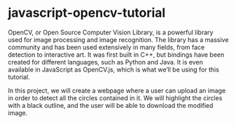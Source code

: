 # javascript-opencv-tutorial
OpenCV, or Open Source Computer Vision Library, is a powerful library used for image processing and image recognition. The library has a massive community and has been used extensively in many fields, from face detection to interactive art. It was first built in C++, but bindings have been created for different languages, such as Python and Java. It is even available in JavaScript as OpenCV.js, which is what we’ll be using for this tutorial.

In this project, we will create a webpage where a user can upload an image in order to detect all the circles contained in it. We will highlight the circles with a black outline, and the user will be able to download the modified image.